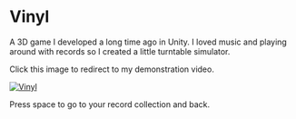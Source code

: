 # Vinyl
A 3D game I developed a long time ago in Unity. I loved music and playing around with records so I created a little turntable simulator.

Click this image to redirect to my demonstration video.

[![Vinyl](https://i9.ytimg.com/vi/n-L7AA8TEGM/mq2.jpg?sqp=CJLi2PMF&rs=AOn4CLDSLXsJTJG5CW_vxPI9y6uVVWS4Ug)](https://youtu.be/n-L7AA8TEGM)

Press space to go to your record collection and back.
